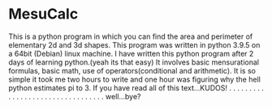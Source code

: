 # MesuCalc
This is a python program in which you can find the area and perimeter of elementary 2d and 3d shapes.
This program was written in python 3.9.5 on a 64bit (Debian) linux machine.
I have written this python program after 2 days of learning python.(yeah its that easy)
It involves basic mensurational formulas, basic math, use of operators(conditional and arithmetic).
It is so simple it took me two hours to write and one hour was figuring why the hell python estimates pi to 3.
If you have read all of this text...KUDOS!
.
.
.
.
.
.
.
.
.
.
.
.
.
.
.
.
.
.
.
.
.
.
.
.
.
.
.
.
.
.
.
.
.
well...bye?


